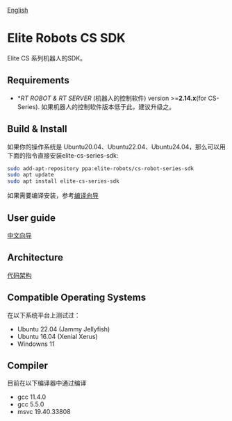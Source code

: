 [English](./README.md)
# Elite Robots CS SDK

Elite CS 系列机器人的SDK。

## Requirements
 * **RT ROBOT & RT SERVER* (机器人的控制软件) version >=**2.14.x**(for CS-Series). 如果机器人的控制软件版本低于此，建议升级之。  

## Build & Install
如果你的操作系统是 Ubuntu20.04、Ubuntu22.04、Ubuntu24.04，那么可以用下面的指令直接安装elite-cs-series-sdk:
```bash
sudo add-apt-repository ppa:elite-robots/cs-robot-series-sdk
sudo apt update
sudo apt install elite-cs-series-sdk
```

如果需要编译安装，参考[编译向导](./doc/BuildGuide/BuildGuide.cn.md)

## User guide
[中文向导](./doc/UserGuide/cn/UserGuide.cn.md)  

## Architecture
[代码架构](./doc/Architecture/Arch.cn.md)

## Compatible Operating Systems
在以下系统平台上测试过：

 * Ubuntu 22.04 (Jammy Jellyfish)
 * Ubuntu 16.04 (Xenial Xerus)
 * Windowns 11

## Compiler
目前在以下编译器中通过编译

 * gcc 11.4.0
 * gcc 5.5.0
 * msvc 19.40.33808
